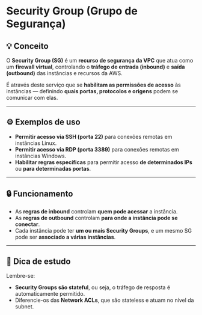 # Security Group (Grupo de Segurança)

## 💡 Conceito
O **Security Group (SG)** é um **recurso de segurança da VPC** que atua como um **firewall virtual**, controlando o **tráfego de entrada (inbound)** e **saída (outbound)** das instâncias e recursos da AWS.

É através deste serviço que se **habilitam as permissões de acesso** às instâncias — definindo **quais portas, protocolos e origens** podem se comunicar com elas.

---

## ⚙️ Exemplos de uso
- **Permitir acesso via SSH (porta 22)** para conexões remotas em instâncias Linux.  
- **Permitir acesso via RDP (porta 3389)** para conexões remotas em instâncias Windows.  
- **Habilitar regras específicas** para permitir acesso **de determinados IPs** ou **para determinadas portas**.

---

## 🔒 Funcionamento
- As **regras de inbound** controlam **quem pode acessar** a instância.  
- As **regras de outbound** controlam **para onde a instância pode se conectar**.  
- Cada instância pode ter **um ou mais Security Groups**, e um mesmo SG pode ser **associado a várias instâncias**.  

---

## 🧭 Dica de estudo
Lembre-se:  
- **Security Groups são stateful**, ou seja, o tráfego de resposta é automaticamente permitido.  
- Diferencie-os das **Network ACLs**, que são stateless e atuam no nível da subnet.